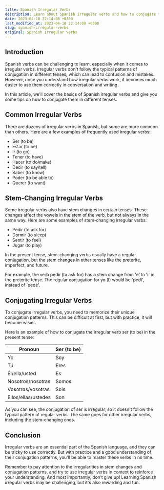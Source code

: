 ```yaml
---
title: Spanish Irregular Verbs
description: Learn about Spanish irregular verbs and how to conjugate them in different tenses.
date: 2023-04-10 22:14:08 +0300
last_modified_at: 2023-04-10 22:14:08 +0300
slug: spanish-irregular-verbs
original: Spanish Irregular verbs
---
```

## Introduction

Spanish verbs can be challenging to learn, especially when it comes to irregular verbs. Irregular verbs don't follow the typical patterns of conjugation in different tenses, which can lead to confusion and mistakes. However, once you understand how irregular verbs work, it becomes much easier to use them correctly in conversation and writing.

In this article, we'll cover the basics of Spanish irregular verbs and give you some tips on how to conjugate them in different tenses.

## Common Irregular Verbs

There are dozens of irregular verbs in Spanish, but some are more common than others. Here are a few examples of frequently used irregular verbs:

- Ser (to be)
- Estar (to be)
- Ir (to go)
- Tener (to have)
- Hacer (to do/make)
- Decir (to say/tell)
- Saber (to know)
- Poder (to be able to)
- Querer (to want)

## Stem-Changing Irregular Verbs

Some irregular verbs also have stem changes in certain tenses. These changes affect the vowels in the stem of the verb, but not always in the same way. Here are some examples of stem-changing irregular verbs:

- Pedir (to ask for)
- Dormir (to sleep)
- Sentir (to feel)
- Jugar (to play)

In the present tense, stem-changing verbs usually have a regular conjugation, but the stem changes in other tenses like the preterite, imperfect, and future.

For example, the verb pedir (to ask for) has a stem change from 'e' to 'i' in the preterite tense. The regular conjugation for yo (I) would be 'pedí', instead of 'pedé'.

## Conjugating Irregular Verbs

To conjugate irregular verbs, you need to memorize their unique conjugation patterns. This can be difficult at first, but with practice, it will become easier.

Here is an example of how to conjugate the irregular verb ser (to be) in the present tense:

| Pronoun | Ser (to be) |
|---------|---------|
| Yo      | Soy     |
| Tú      | Eres    |
| Él/ella/usted | Es |
| Nosotros/nosotras | Somos |
| Vosotros/vosotras | Sois |
| Ellos/ellas/ustedes | Son |

As you can see, the conjugation of ser is irregular, so it doesn't follow the typical pattern of regular verbs. The same goes for other irregular verbs, including the stem-changing ones.

## Conclusion

Irregular verbs are an essential part of the Spanish language, and they can be tricky to use correctly. But with practice and a good understanding of their conjugation patterns, you'll be able to master these verbs in no time.

Remember to pay attention to the irregularities in stem changes and conjugation patterns, and try to use irregular verbs in context to reinforce your understanding. And most importantly, don't give up! Learning Spanish irregular verbs may be challenging, but it's also rewarding and fun.